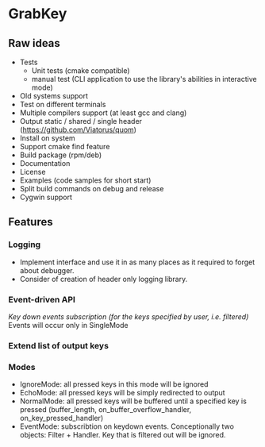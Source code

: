 # GrabKey

## Raw ideas

- Tests
  - Unit tests (cmake compatible)
  - manual test (CLI application to use the library's abilities in interactive mode)
- Old systems support
- Test on different terminals
- Multiple compilers support (at least gcc and clang)
- Output static / shared / single header (https://github.com/Viatorus/quom)
- Install on system
- Support cmake find feature
- Build package (rpm/deb)
- Documentation
- License
- Examples (code samples for short start)
- Split build commands on debug and release
- Cygwin support

## Features

### Logging

- Implement interface and use it in as many places as it required to forget about debugger.
- Consider of creation of header only logging library.

### Event-driven API

*Key down events subscription (for the keys specified by user, i.e. filtered)*
Events will occur only in SingleMode

### Extend list of output keys

### Modes

- IgnoreMode: all pressed keys in this mode will be ignored
- EchoMode: all pressed keys will be simply redirected to output
- NormalMode: all pressed keys will be buffered until a specified key is pressed (buffer_length, on_buffer_overflow_handler, on_key_pressed_handler)
- EventMode: subscribtion on keydown events. Conceptionally two objects: Filter + Handler. Key that is filtered out will be ignored.

